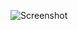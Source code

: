 ![Screenshot](https://raw.githubusercontent.com/Cryakl/Ultimate-RAT-Collection/refs/heads/main/A32sRat/Screenshot.png)
